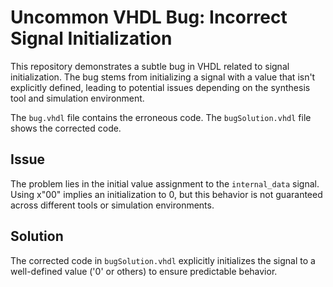 # Uncommon VHDL Bug: Incorrect Signal Initialization
This repository demonstrates a subtle bug in VHDL related to signal initialization.  The bug stems from initializing a signal with a value that isn't explicitly defined, leading to potential issues depending on the synthesis tool and simulation environment. 

The `bug.vhdl` file contains the erroneous code. The `bugSolution.vhdl` file shows the corrected code.

## Issue
The problem lies in the initial value assignment to the `internal_data` signal.  Using x"00" implies an initialization to 0, but this behavior is not guaranteed across different tools or simulation environments. 

## Solution
The corrected code in `bugSolution.vhdl` explicitly initializes the signal to a well-defined value ('0' or others) to ensure predictable behavior. 